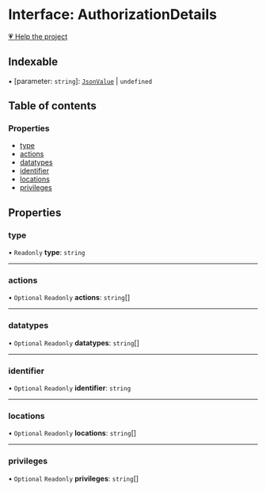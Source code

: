 # Interface: AuthorizationDetails

[💗 Help the project](https://github.com/sponsors/panva)

## Indexable

▪ [parameter: `string`]: [`JsonValue`](../types/JsonValue.md) \| `undefined`

## Table of contents

### Properties

- [type](AuthorizationDetails.md#type)
- [actions](AuthorizationDetails.md#actions)
- [datatypes](AuthorizationDetails.md#datatypes)
- [identifier](AuthorizationDetails.md#identifier)
- [locations](AuthorizationDetails.md#locations)
- [privileges](AuthorizationDetails.md#privileges)

## Properties

### type

• `Readonly` **type**: `string`

___

### actions

• `Optional` `Readonly` **actions**: `string`[]

___

### datatypes

• `Optional` `Readonly` **datatypes**: `string`[]

___

### identifier

• `Optional` `Readonly` **identifier**: `string`

___

### locations

• `Optional` `Readonly` **locations**: `string`[]

___

### privileges

• `Optional` `Readonly` **privileges**: `string`[]

